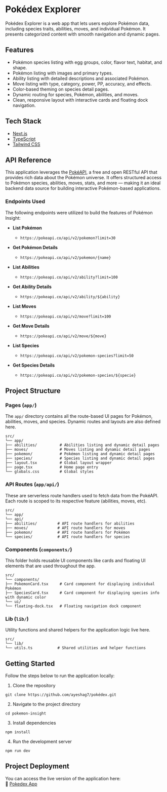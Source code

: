 # Pokédex Explorer
Pokédex Explorer is a web app that lets users explore Pokémon data, including species traits, abilities, moves, and individual Pokémon. It presents categorized content with smooth navigation and dynamic pages.


## Features
- Pokémon species listing with egg groups, color, flavor text, habitat, and shape.
- Pokémon listing with images and primary types.
- Ability listing with detailed descriptions and associated Pokémon.
- Move listing with type, category, power, PP, accuracy, and effects.
- Color-based theming on species detail pages.
- Dynamic routing for species, Pokémon, abilities, and moves.
- Clean, responsive layout with interactive cards and floating dock navigation.


## Tech Stack
- [Next.js](https://nextjs.org/)
- [TypeScript](https://www.typescriptlang.org/)
- [Tailwind CSS](https://tailwindcss.com/)


## API Reference
This application leverages the [PokéAPI](https://pokeapi.co/), a free and open RESTful API that provides rich data about the Pokémon universe. It offers structured access to Pokémon species, abilities, moves, stats, and more — making it an ideal backend data source for building interactive Pokémon-based applications.


### Endpoints Used
The following endpoints were utilized to build the features of Pokémon Insight:
- **List Pokémon**
  - `https://pokeapi.co/api/v2/pokemon?limit=30`

- **Get Pokémon Details**
  - `https://pokeapi.co/api/v2/pokemon/{name}`

- **List Abilities**
  - `https://pokeapi.co/api/v2/ability?limit=100`

- **Get Ability Details**
  - `https://pokeapi.co/api/v2/ability/${ability}`

- **List Moves**
  - `https://pokeapi.co/api/v2/move?limit=100`

- **Get Move Details**
  - `https://pokeapi.co/api/v2/move/${move}`

- **List Species**
  - `https://pokeapi.co/api/v2/pokemon-species?limit=50`

- **Get Species Details**
  - `https://pokeapi.co/api/v2/pokemon-species/${specie}`


## Project Structure
### Pages (`app/`)
The `app/` directory contains all the route-based UI pages for Pokémon, abilities, moves, and species. Dynamic routes and layouts are also defined here.
```
src/
└── app/
├── abilities/          # Abilities listing and dynamic detail pages
├── moves/              # Moves listing and dynamic detail pages
├── pokemon/            # Pokémon listing and dynamic detail pages
├── species/            # Species listing and dynamic detail pages
├── layout.tsx          # Global layout wrapper
├── page.tsx            # Home page entry
└── globals.css         # Global styles
```
### API Routes (`app/api/`)
These are serverless route handlers used to fetch data from the PokéAPI. Each route is scoped to its respective feature (abilities, moves, etc).
```
src/
└── app/
└── api/
├── abilities/         # API route handlers for abilities
├── moves/             # API route handlers for moves
├── pokemon/           # API route handlers for Pokémon
└── species/           # API route handlers for species
```
### Components (`components/`)
This folder holds reusable UI components like cards and floating UI elements that are used throughout the app.
```
src/
└── components/
├── PokemonCard.tsx     # Card component for displaying individual Pokémon
├── SpeciesCard.tsx     # Card component for displaying species info with dynamic color
└── ui/
└── floating-dock.tsx   # Floating navigation dock component
```
### Lib (`lib/`)
Utility functions and shared helpers for the application logic live here.
```
src/
└── lib/
└── utils.ts           # Shared utilities and helper functions
```


## Getting Started
Follow the steps below to run the application locally:
1. Clone the repository
```
git clone https://github.com/ayeshag7/pokédex.git
```
2. Navigate to the project directory
```
cd pokemon-insight
```
3. Install dependencies
```
npm install
```
4. Run the development server
```
npm run dev
```


## Project Deployment
You can access the live version of the application here:  
🔗 [Pokedex App](https://pokedex-jet-nu-12.vercel.app/)
